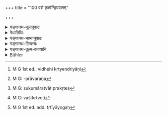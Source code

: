 +++
title = "100 वशे कृत्वेन्द्रियग्रामम्"

+++

<details><summary>गङ्गानथ-मूलानुवादः</summary>

Having brought the host of organs under control, and having also subdued the mind, one should accomplish all his purposes, taking care not to injure his body.—(100)
</details>

<details><summary>मेधातिथिः</summary>

उपसंहरति । सत्य् अपीन्द्रियत्वे मनसः प्राधान्यात् पृथग् उपादानम् । **ग्रामः** संघातः । विधेयीकृत्येन्द्रियाणि[^३०२] तथा मनः । **सर्वान् अर्थाञ्** श्रौतस्मार्तकर्मसाध्यान् **संसाधयेन्** निष्पादयेत् । **तनुं** शरीरम् **अक्षिण्वन्न्** अपीडयन् । **योगतः** युक्त्या । सहसा कस्यचित् कठिनासनकृष्णाजिनादिप्रावरणात्[^३०३] पीडा भवति सुकुमारप्रकृतेः[^३०४] । तदर्थम् इदम् उच्यते । येषां सुशीलितं सुसंस्कृतं भोजनं मृदुशय्यादि, न तैः सहसा तत् त्यक्तव्यम् अपि तु क्रमेण सात्म्यताम् आनेतव्यं तद्विपरीतम् । योगः क्रमेण प्रवृत्तिर् उच्यते । तत्र च योगतो **वशे कृत्वेति**[^३०५] संबन्धः । यथास्थानम् एव वा **योगत** इति योजनीयम् । युक्त्या औचित्यतः शरीरं नापनयेत् । यद् उचितं शरीरस्य न तज् झट् इति निवर्तयेत् । तात्पर्यं वा योगः[^३०६] । तृतीयर्थे तसिः । तात्पर्येण शरीरं रक्षेत् ॥ २.१०० ॥


[^३०६]:
     M G 1st ed. add: tṛtīyāyogaḥ


[^३०५]:
     M G: vaśīkṛtveti


[^३०४]:
     M G: sukumāratvāt prakṛtes


[^३०३]:
     M G: -prāvaraṇa


[^३०२]:
     M G 1st ed.: vidhehi kṛtyendriyāṇi
</details>

<details><summary>गङ्गानथ-भाष्यानुवादः</summary>

The present verse sums up the section.

Even though the Mind also is an ‘organ’ yet it is mentioned separately by reason of its importance.

‘*Grama*,’ ‘*host*,’ means *group*.

Having brought under subjection the organs and the Mind, ‘*me should accomplish*’—bring about—‘*all his purposes*’—all those results that are accomplished by means of rites laid down in *Śrutis* and *Smṛtis*.

‘*Not injuring*’—causing pain to—his body.

‘*Yogataḥ*,’ ‘*taking care*,’—*i.e*., by careful means. This is added with a view to such cases in which a person with delicate constitution suffers great pain if, all on a sudden, he takes to such austere ways of living as sleeping upon hard beds and wearing the deer-skin and so forth. The sense is that people, who are accustomed to well-cooked and delicious food, and to soft beds, etc., should not abandon these all at once; they should only gradually accustom themselves to things other than those they are accustomed to.

The term ‘*Yoga*’ may stand for well-graduated activity. In this sense the epithet ‘*Yogataḥ* is to be construed with ‘*having* *brought under control*.’

Or, we may construe the epithet just as it stands, the meaning being that ‘he should have recourse to such methods as not to injure his body.’ That is, he should not hurriedly renounce what may be necessary for his body.

Or again, ‘*Yoga*’ may stand for *care*; and the ‘*tasi*’ affix in this case has the sense of the instrumental; the sense being ‘he should protect his body with care.’—(100)
</details>

<details><summary>गङ्गानथ-टिप्पन्यः</summary>

‘*Yogataḥ*’—(*a*) ‘By careful means’ (construed with ‘*akṣiṇvan*’ or (
*b*) ‘gradually’ (construed with ‘*vaśekṛtvā*’)—(Medhātithi);—‘By the
practice of yoga’ (Nārāyaṇa and Nandana).

This verse is quoted in *Smṛticandrikā* (Saṃskāra, p. 122).
</details>

<details><summary>गङ्गानथ-तुल्य-वाक्यानि</summary>

*Vyāsa-ṣmrti* (4.13), (*also Vṛddha Śātātapa*, 61).—‘Having brought his
senses under control, wherever a man may live,—that place is Kurukṣetra,
Naimiṣa and Puṣkara.’

*Vyāsasmṛti* (4. 60-61).—‘One does not become heroic by obtaining
victory in battle; nor does he become learned by study; nor an orator by
mere eloquence; nor liberal by making gifts of wealth; by conquering the
organs does one become heroic; by following Dharma, learned,—by
truthfulness, an orator; and liberal, by doing good to all beings.’

*Vaśiṣṭha-smṛti* (25. 8).—‘Wisdom is attained by Yoga; Yoga is the
characteristic of Dharma; Yoga is ever the highest penance; therefore
one should be always addicted to Yoga.’

*Bhagavadgītā* (5. 28).—‘The wise man, having his senses, Manas and
Buddhi under control, having his heart fixed upon Liberation, with all
his desires, fear and auger gone,—is ever free.’
</details>

<details><summary>Bühler</summary>

100	If he keeps all the (ten) organs as well as the mind in subjection, he may gain all his aims, without reducing his body by (the practice) of Yoga.
</details>
